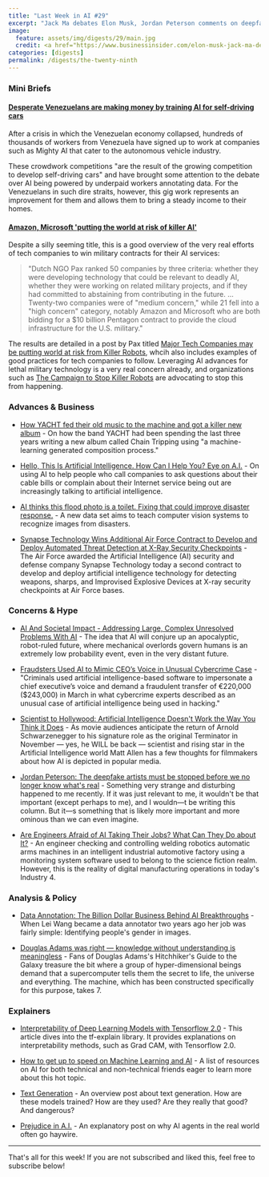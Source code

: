 ```yaml
---
title: "Last Week in AI #29"
excerpt: "Jack Ma debates Elon Musk, Jordan Peterson comments on deepfakes, and more!"
image:
  feature: assets/img/digests/29/main.jpg
  credit: <a href="https://www.businessinsider.com/elon-musk-jack-ma-debate-artificial-intelligence-china-2019-8"> Business Insider
categories: [digests]
permalink: /digests/the-twenty-ninth
---
```


### Mini Briefs

#### [Desperate Venezuelans are making money by training AI for self-driving cars](https://www.technologyreview.com/s/614194/venezuela-crisis-platform-work-trains-self-driving-car-ai-data/)

After a crisis in which the Venezuelan economy collapsed, hundreds of thousands of workers from Venezuela
have signed up to work at companies such as Mighty AI that cater to the autonomous vehicle industry.

These crowdwork competitions "are the result of the growing competition to develop self-driving cars"
and have brought some attention to the debate over AI being powered by underpaid workers annotating
data. For the Venezuelans in such dire straits, however, this gig work represents an improvement for
them and allows them to bring a steady income to their homes.

#### [Amazon, Microsoft 'putting the world at risk of killer AI'](https://japantoday.com/category/tech/amazon-microsoft-'putting-world-at-risk-of-killer-ai'-study) 

Despite a silly seeming title, this is a good overview of the very real efforts of tech companies to win military contracts for their AI services:

> "Dutch NGO Pax ranked 50 companies by three criteria: whether they were developing technology that could be relevant to deadly AI, whether they were working on related military projects, and if they had committed to abstaining from contributing in the future. ... Twenty-two companies were of "medium concern," while 21 fell into a "high concern" category, notably Amazon and Microsoft who are both bidding for a $10 billion Pentagon contract to provide the cloud infrastructure for the U.S. military."

The results are detailed in a post by Pax titled [Major Tech Companies may be putting world at risk from Killer Robots](https://www.paxforpeace.nl/newsroom/major-tech-companies-may-be-putting-world-at-risk-from-killer-robots), whcih also includes examples of good practices for tech companies to follow. Leveraging AI advances for lethal military technology is a very real concern already, and organizations such as [The Campaign to Stop Killer Robots](https://www.stopkillerrobots.org/) are advocating to stop this from happening.

### Advances & Business

* [How YACHT fed their old music to the machine and got a killer new album](https://arstechnica.com/gaming/2019/08/yachts-chain-tripping-is-a-new-landmark-for-ai-music-an-album-that-doesnt-suck/) - On how the band YACHT had been spending the last three years writing a new album called Chain Tripping using "a machine-learning generated composition process."

* [Hello, This Is Artificial Intelligence. How Can I Help You? Eye on A.I.](https://fortune.com/2019/08/27/customer-service-artificial-intelligence/) - On using AI to help people who call companies to ask questions about their cable bills or complain about their Internet service being out are increasingly talking to artificial intelligence. 

* [AI thinks this flood photo is a toilet. Fixing that could improve disaster response.](https://www.technologyreview.com/s/614246/ai-image-recognition-improves-disaster-response/) - A new data set aims to teach computer vision systems to recognize images from disasters.

* [Synapse Technology Wins Additional Air Force Contract to Develop and Deploy Automated Threat Detection at X-Ray Security Checkpoints](https://markets.businessinsider.com/news/stocks/synapse-technology-wins-additional-air-force-contract-to-develop-and-deploy-automated-threat-detection-at-x-ray-security-checkpoints-1028476151) - The Air Force awarded the Artificial Intelligence (AI) security and defense company Synapse Technology today a second contract to develop and deploy artificial intelligence technology for detecting weapons, sharps, and Improvised Explosive Devices at X-ray security checkpoints at Air Force bases.

### Concerns & Hype

* [AI And Societal Impact - Addressing Large, Complex Unresolved Problems With AI](https://www.forbes.com/sites/cognitiveworld/2019/08/25/ai-and-societal-impact-addressing-large-complex-unresolved-problems-with-ai/) - The idea that AI will conjure up an apocalyptic, robot-ruled future, where mechanical overlords govern humans is an extremely low probability event, even in the very distant future.

* [Fraudsters Used AI to Mimic CEO’s Voice in Unusual Cybercrime Case](https://www.wsj.com/articles/fraudsters-use-ai-to-mimic-ceos-voice-in-unusual-cybercrime-case-11567157402) - "Criminals used artificial intelligence-based software to impersonate a chief executive’s voice and demand a fraudulent transfer of €220,000 ($243,000) in March in what cybercrime experts described as an unusual case of artificial intelligence being used in hacking."

* [Scientist to Hollywood: Artificial Intelligence Doesn't Work the Way You Think it Does](https://www.bleedingcool.com/2019/08/24/scientist-to-hollywood-artificial-intelligence-doesnt-work-the-way-you-think-it-does/) - As movie audiences anticipate the return of Arnold Schwarzenegger to his signature role as the original Terminator in November — yes, he WILL be back — scientist and rising star in the Artificial Intelligence world Matt Allen has a few thoughts for filmmakers about how AI is depicted in popular media.

* [Jordan Peterson: The deepfake artists must be stopped before we no longer know what's real](https://nationalpost.com/opinion/jordan-peterson-deep-fake) - Something very strange and disturbing happened to me recently. If it was just relevant to me, it wouldn't be that important (except perhaps to me), and I wouldn—t be writing this column. But it—s something that is likely more important and more ominous than we can even imagine.

* [Are Engineers Afraid of AI Taking Their Jobs? What Can They Do about It?](https://interestingengineering.com/how-artificial-intelligence-is-going-to-transform-the-engineers-jobs) - An engineer checking and controlling welding robotics automatic arms machines in an intelligent industrial automotive factory using a monitoring system software used to belong to the science fiction realm. However, this is the reality of digital manufacturing operations in today's Industry 4.

### Analysis & Policy

* [Data Annotation: The Billion Dollar Business Behind AI Breakthroughs](https://medium.com/syncedreview/data-annotation-the-billion-dollar-business-behind-ai-breakthroughs-d929b0a50d23) - When Lei Wang became a data annotator two years ago her job was fairly simple: Identifying people's gender in images.

* [Douglas Adams was right — knowledge without understanding is meaningless](https://www.theguardian.com/commentisfree/2019/aug/24/douglas-adams-was-right-knowledge-without-understanding-is-meaningless) - Fans of Douglas Adams's Hitchhiker's Guide to the Galaxy treasure the bit where a group of hyper-dimensional beings demand that a supercomputer tells them the secret to life, the universe and everything. The machine, which has been constructed specifically for this purpose, takes 7.


### Explainers

* [Interpretability of Deep Learning Models with Tensorflow 2.0](https://blog.sicara.com/interpretability-deep-learning-models-tensorflow-2-0-7d4ddaa351a3) - This article dives into the tf-explain library. It provides explanations on interpretability methods, such as Grad CAM, with Tensorflow 2.0.

* [How to get up to speed on Machine Learning and AI](https://medium.com/ai2-blog/how-to-get-up-to-speed-on-machine-learning-and-ai-a0fd923d4169) - A list of resources on AI for both technical and non-technical friends eager to learn more about this hot topic.

* [Text Generation](https://veredshwartz.blogspot.com/2019/08/text-generation.html) - An overview post about text generation. How are these models trained? How are they used? Are they really that good? And dangerous?

* [Prejudice in A.I.](https://blog.worldsummit.ai/prejudice-in-ai) - An explanatory post on why AI agents in the real world often go haywire.

<hr>

That's all for this week! If you are not subscribed and liked this, feel free to subscribe below!
